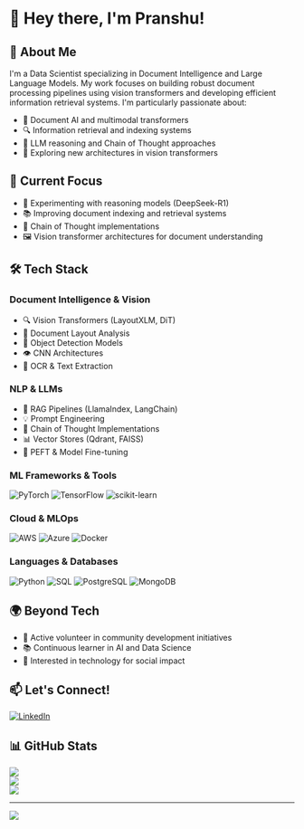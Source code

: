 # 👋 Hey there, I'm Pranshu!

## 💫 About Me
I'm a Data Scientist specializing in Document Intelligence and Large Language Models. My work focuses on building robust document processing pipelines using vision transformers and developing efficient information retrieval systems. I'm particularly passionate about:
- 📄 Document AI and multimodal transformers
- 🔍 Information retrieval and indexing systems
- 🤖 LLM reasoning and Chain of Thought approaches
- 🌱 Exploring new architectures in vision transformers

## 🎯 Current Focus
- 🧠 Experimenting with reasoning models (DeepSeek-R1)
- 📚 Improving document indexing and retrieval systems
- 🔄 Chain of Thought implementations
- 🖼️ Vision transformer architectures for document understanding

## 🛠️ Tech Stack

### Document Intelligence & Vision
- 🔍 Vision Transformers (LayoutXLM, DiT)
- 📄 Document Layout Analysis
- 🎯 Object Detection Models
- 👁️ CNN Architectures
- 📝 OCR & Text Extraction

### NLP & LLMs
- 🤖 RAG Pipelines (LlamaIndex, LangChain)
- 💡 Prompt Engineering
- 🔄 Chain of Thought Implementations
- 📊 Vector Stores (Qdrant, FAISS)
- 🎯 PEFT & Model Fine-tuning

### ML Frameworks & Tools
![PyTorch](https://img.shields.io/badge/PyTorch-%23EE4C2C.svg?style=flat&logo=PyTorch&logoColor=white)
![TensorFlow](https://img.shields.io/badge/TensorFlow-%23FF6F00.svg?style=flat&logo=TensorFlow&logoColor=white)
![scikit-learn](https://img.shields.io/badge/scikit--learn-%23F7931E.svg?style=flat&logo=scikit-learn&logoColor=white)

### Cloud & MLOps
![AWS](https://img.shields.io/badge/AWS-%23FF9900.svg?style=flat&logo=amazon-aws&logoColor=white)
![Azure](https://img.shields.io/badge/Azure-%230072C6.svg?style=flat&logo=microsoftazure&logoColor=white)
![Docker](https://img.shields.io/badge/docker-%230db7ed.svg?style=flat&logo=docker&logoColor=white)

### Languages & Databases
![Python](https://img.shields.io/badge/python-3670A0?style=flat&logo=python&logoColor=ffdd54)
![SQL](https://img.shields.io/badge/SQL-%2300f.svg?style=flat&logo=postgresql&logoColor=white)
![PostgreSQL](https://img.shields.io/badge/PostgreSQL-%234169E1.svg?style=flat&logo=postgresql&logoColor=white)
![MongoDB](https://img.shields.io/badge/MongoDB-%234ea94b.svg?style=flat&logo=mongodb&logoColor=white)

## 🌍 Beyond Tech
- 👥 Active volunteer in community development initiatives
- 📚 Continuous learner in AI and Data Science
- 🌱 Interested in technology for social impact

## 📫 Let's Connect!
[![LinkedIn](https://img.shields.io/badge/LinkedIn-%230077B5.svg?logo=linkedin&logoColor=white)](https://linkedin.com/in/pranshuchaurasia)

## 📊 GitHub Stats
![](https://github-readme-stats.vercel.app/api?username=pranshuchaurasia&theme=dark&hide_border=false&include_all_commits=false&count_private=false)<br/>
![](https://github-readme-streak-stats.herokuapp.com/?user=pranshuchaurasia&theme=dark&hide_border=false)<br/>
![](https://github-readme-stats.vercel.app/api/top-langs/?username=pranshuchaurasia&theme=dark&hide_border=false&include_all_commits=false&count_private=false&layout=compact)


---
[![](https://visitcount.itsvg.in/api?id=pranshuchaurasia&icon=0&color=0)](https://visitcount.itsvg.in)